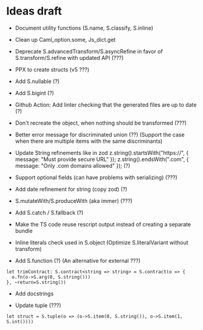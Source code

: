 # Ideas draft

- Document utility functions (S.name, S.classify, S.inline)

- Clean up Caml_option.some, Js_dict.get

- Deprecate S.advancedTransform/S.asyncRefine in favor of S.transform/S.refine with updated API (???)

- PPX to create structs (v5 ???)

- Add S.nullable (?)

- Add S.bigint (?)

- Github Action: Add linter checking that the generated files are up to date (?)

- Don't recreate the object, when nothing should be transformed (???)

- Better error message for discriminated union (??) (Support the case when there are multiple items with the same discriminants)

- Update String refinements like in zod
  z.string().startsWith("https://", { message: "Must provide secure URL" });
  z.string().endsWith(".com", { message: "Only .com domains allowed" }); (?)

- Support optional fields (can have problems with serializing) (???)

- Add date refinement for string (copy zod) (?)

- S.mutateWith/S.produceWith (aka immer) (???)

- Add S.catch / S.fallback (?)

- Make the TS code reuse rescript output instead of creating a separate bundle

- Inline literals check used in S.object (Optimize S.literalVariant without transform)

- Add S.function (?) (An alternative for external ???)

```
let trimContract: S.contract<string => string> = S.contract(o => {
  o.fn(o->S.arg(0, S.string()))
}, ~return=S.string())
```

- Add docstrings

- Update tuple (???)

```
let struct = S.tuple(o => (o->S.item(0, S.string()), o->S.item(1, S.int())))
```
